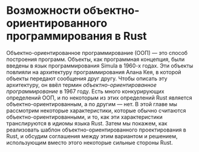 # Возможности объектно-ориентированного программирования в Rust

Объектно-ориентированное программирование (ООП) — это способ построения программ. Объекты, как программная концепция, были введены в язык программирования Simula в 1960-х годах. Эти объекты повлияли на архитектуру программирования Алана Кея, в которой объекты передают сообщения друг другу. Чтобы описать эту архитектуру, он ввёл термин *объектно-ориентированное программирование* в 1967 году. Есть много конкурирующих определений ООП, и по некоторым из этих определений Rust является объектно-ориентированным, а по другим — нет. В этой главе мы рассмотрим некоторые характеристики, которые обычно считаются объектно-ориентированными, и то, как эти характеристики транслируются в идиомы языка Rust. Затем мы покажем, как реализовать шаблон объектно-ориентированного проектирования в Rust, и обсудим соглашения между этим вариантом и решением, использующим вместо этого некоторые сильные стороны Rust.
